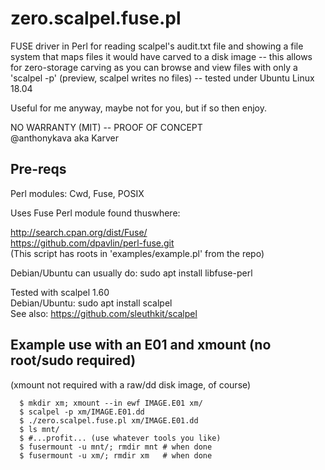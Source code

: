 # zero.scalpel.fuse.pl

FUSE driver in Perl for reading scalpel's audit.txt file and showing a file system that maps files it would have carved to a disk image -- this allows for zero-storage carving as you can browse and view files with only a 'scalpel -p' (preview, scalpel writes no files) -- tested under Ubuntu Linux 18.04  
  
Useful for me anyway, maybe not for you, but if so then enjoy.  
  
NO WARRANTY (MIT) -- PROOF OF CONCEPT  
@anthonykava aka Karver  
  
## Pre-reqs

Perl modules: Cwd, Fuse, POSIX  

Uses Fuse Perl module found thuswhere:  
  
http://search.cpan.org/dist/Fuse/  
https://github.com/dpavlin/perl-fuse.git  
(This script has roots in 'examples/example.pl' from the repo)  
  
Debian/Ubuntu can usually do: sudo apt install libfuse-perl  
  
Tested with scalpel 1.60  
Debian/Ubuntu: sudo apt install scalpel  
See also: https://github.com/sleuthkit/scalpel

## Example use with an E01 and xmount (no root/sudo required)
(xmount not required with a raw/dd disk image, of course)

      $ mkdir xm; xmount --in ewf IMAGE.E01 xm/
      $ scalpel -p xm/IMAGE.E01.dd
      $ ./zero.scalpel.fuse.pl xm/IMAGE.E01.dd
      $ ls mnt/
      $ #...profit... (use whatever tools you like)
      $ fusermount -u mnt/; rmdir mnt # when done
      $ fusermount -u xm/; rmdir xm   # when done
